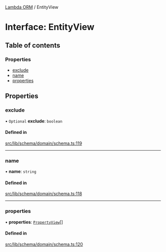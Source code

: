 [Lambda ORM](../README.md) / EntityView

# Interface: EntityView

## Table of contents

### Properties

- [exclude](EntityView.md#exclude)
- [name](EntityView.md#name)
- [properties](EntityView.md#properties)

## Properties

### exclude

• `Optional` **exclude**: `boolean`

#### Defined in

[src/lib/schema/domain/schema.ts:119](https://github.com/lambda-orm/lambdaorm-base/blob/65087f84cfbd6ccc99ab4388b6009fa8e9302755/src/lib/schema/domain/schema.ts#L119)

___

### name

• **name**: `string`

#### Defined in

[src/lib/schema/domain/schema.ts:118](https://github.com/lambda-orm/lambdaorm-base/blob/65087f84cfbd6ccc99ab4388b6009fa8e9302755/src/lib/schema/domain/schema.ts#L118)

___

### properties

• **properties**: [`PropertyView`](PropertyView.md)[]

#### Defined in

[src/lib/schema/domain/schema.ts:120](https://github.com/lambda-orm/lambdaorm-base/blob/65087f84cfbd6ccc99ab4388b6009fa8e9302755/src/lib/schema/domain/schema.ts#L120)
